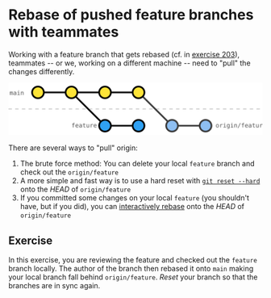 # Rebase of pushed feature branches with teammates

Working with a feature branch that gets rebased (cf. in [exercise 203](../203-remote-rebase-onto-main/Readme.md)), teammates -- or we, working on a different machine -- need to "pull" the changes differently.

![](../resources/main-feature-out-of-sync-origin-ahead.svg)

There are several ways to "pull" origin:

1. The brute force method: You can delete your local `feature` branch and check out the `origin/feature`
2. A more simple and fast way is to use a hard reset with [`git reset --hard`](https://git-scm.com/docs/git-reset#Documentation/git-reset.txt---hard) onto the _HEAD_ of `origin/feature`
3. If you committed some changes on your local `feature` (you shouldn't have, but if you did), you can [interactively rebase](https://git-scm.com/docs/git-rebase#_interactive_mode) onto the _HEAD_ of `origin/feature`

## Exercise

In this exercise, you are reviewing the feature and checked out the `feature` branch locally. The author of the branch then rebased it onto `main` making your local branch fall behind `origin/feature`. _Reset_ your branch so that the branches are in sync again.